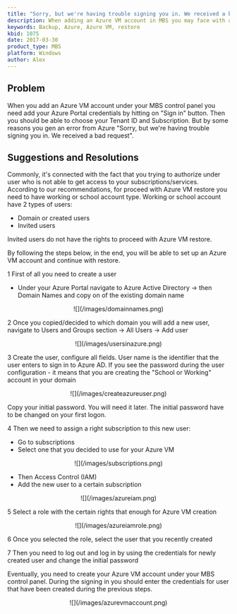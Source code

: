 ```yaml
---
title: "Sorry, but we're having trouble signing you in. We received a bad request"
description: When adding an Azure VM account in MBS you may face with an error "Sorry, but we're having trouble signing you in. We received a bad request"
keywords: Backup, Azure, Azure VM, restore
kbid: 1075
date: 2017-03-30
product_type: MBS
platform: Windows
author: Alex
---
```


## Problem

When you add an Azure VM account under your MBS control panel you need add your Azure Portal credentials by hitting on "Sign in" button. Then you should be able to choose your Tenant ID and Subscription. But by some reasons you gen an error from Azure "Sorry, but we're having trouble signing you in. We received a bad request".

## Suggestions and Resolutions

Commonly, it's connected with the fact that you trying to authorize under user who is not able to get access to your subscriptions/services. According to our recommendations, for proceed with Azure VM restore you need to have working or school account type. Working or school account have 2 types of users:
* Domain or created users
* Invited users

Invited users do not have the rights to proceed with Azure VM restore.

By following the steps below, in the end, you will be able to set up an Azure VM account and continue with restore.

1 First of all you need to create a user

  * Under your Azure Portal navigate to Azure Active Directory -> then Domain Names and copy on of the existing domain name

<center>
![](/images/domainnames.png)
</center>

2 Once you copied/decided to which domain you will add a new user, navigate to Users and Groups section -> All Users -> Add user

<center>
![](/images/usersinazure.png)
</center>

3 Create the user, configure all fields. User name is the identifier that the user enters to sign in to Azure AD. If you see the password during the user configuration - it means that you are creating the "School or Working" account in your domain

<center>
 ![](/images/createazureuser.png)
</center>

Copy your initial password. You will need it later. The initial password have to be changed on your first logon.

4 Then we need to assign a right subscription to this new user:

* Go to subscriptions
* Select one that you decided to use for your Azure VM

<center>
![](/images/subscriptions.png)
</center>

* Then Access Control (IAM)
* Add the new user to a certain subscription

<center>
![](/images/azureiam.png)
</center>

5 Select a role with the certain rights that enough for Azure VM creation

<center>
![](/images/azureiamrole.png)
</center>

6 Once you selected the role, select the user that you recently created

7 Then you need to log out and log in by using the credentials for newly created user and change the initial password

Eventually, you need to create your Azure VM account under your MBS control panel. During the signing in you should enter the credentials for user that have been created during the previous steps.

<center>
![](/images/azurevmaccount.png)
</center>
